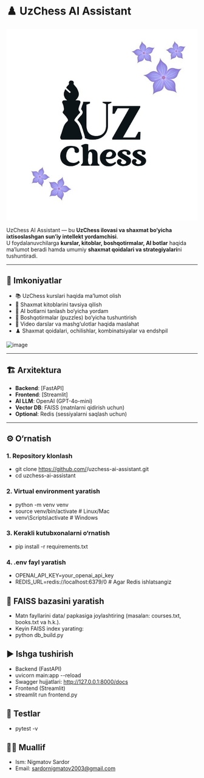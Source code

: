 # ♟️ UzChess AI Assistant

![Project Logo](./images/uzchess.jpg)  


UzChess AI Assistant — bu **UzChess ilovasi va shaxmat bo‘yicha ixtisoslashgan sun’iy intellekt yordamchisi**.  
U foydalanuvchilarga **kurslar, kitoblar, boshqotirmalar, AI botlar** haqida ma’lumot beradi hamda umumiy **shaxmat qoidalari va strategiyalari**ni tushuntiradi.  

---

## 🚀 Imkoniyatlar

- 📚 UzChess kurslari haqida ma’lumot olish  
- 📖 Shaxmat kitoblarini tavsiya qilish  
- 🤖 AI botlarni tanlash bo‘yicha yordam  
- 🧩 Boshqotirmalar (puzzles) bo‘yicha tushuntirish  
- 🎥 Video darslar va mashg‘ulotlar haqida maslahat  
- ♟️ Shaxmat qoidalari, ochilishlar, kombinatsiyalar va endshpil  

<img width="1004" height="829" alt="image" src="https://github.com/user-attachments/assets/83625599-325a-40e1-b76d-89926f882f4a" />

---

## 🏗️ Arxitektura

- **Backend**: [FastAPI]
- **Frontend**: [Streamlit]  
- **AI LLM**: OpenAI (GPT-4o-mini)  
- **Vector DB**: FAISS (matnlarni qidirish uchun)  
- **Optional**: Redis (sessiyalarni saqlash uchun)  

---

## ⚙️ O‘rnatish

### 1. Repository klonlash

 - git clone https://github.com/<username>/uzchess-ai-assistant.git
 - cd uzchess-ai-assistant

### 2. Virtual environment yaratish
 - python -m venv venv
 - source venv/bin/activate   # Linux/Mac
 - venv\Scripts\activate      # Windows

### 3. Kerakli kutubxonalarni o‘rnatish
 - pip install -r requirements.txt

### 4. .env fayl yaratish
 - OPENAI_API_KEY=your_openai_api_key
 - REDIS_URL=redis://localhost:6379/0   # Agar Redis ishlatsangiz

## 🔨 FAISS bazasini yaratish
 - Matn fayllarini data/ papkasiga joylashtiring (masalan: courses.txt, books.txt va h.k.).
 - Keyin FAISS index yarating:
 - python db_build.py

## ▶️ Ishga tushirish
 - Backend (FastAPI)
 - uvicorn main:app --reload
 - Swagger hujjatlari: http://127.0.0.1:8000/docs
 - Frontend (Streamlit)
 - streamlit run frontend.py

## 🧪 Testlar
 - pytest -v


## 👨‍💻 Muallif
 - Ism: Nigmatov Sardor
 - Email: sardornigmatov2003@gmail.com
